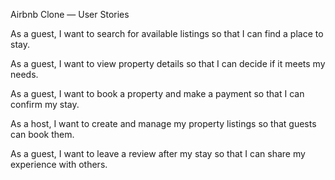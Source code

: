Airbnb Clone — User Stories

As a guest, I want to search for available listings so that I can find a place to stay.

As a guest, I want to view property details so that I can decide if it meets my needs.

As a guest, I want to book a property and make a payment so that I can confirm my stay.

As a host, I want to create and manage my property listings so that guests can book them.

As a guest, I want to leave a review after my stay so that I can share my experience with others.
